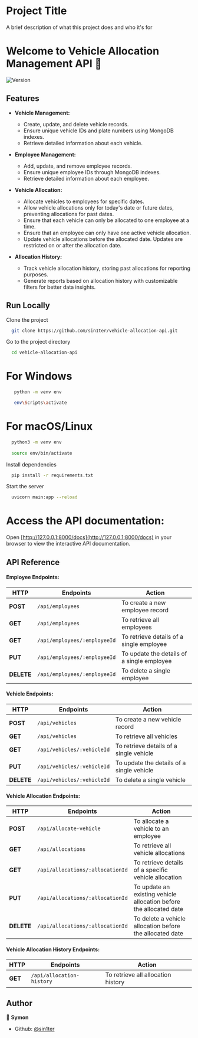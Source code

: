 
# Project Title

A brief description of what this project does and who it's for


# Welcome to Vehicle Allocation Management API 👋

![Version](https://img.shields.io/badge/version-v1-blue.svg?cacheSeconds=2592000)


## Features

- **Vehicle Management:**
  - Create, update, and delete vehicle records.
  - Ensure unique vehicle IDs and plate numbers using MongoDB indexes.
  - Retrieve detailed information about each vehicle.
  
- **Employee Management:**
  - Add, update, and remove employee records.
  - Ensure unique employee IDs through MongoDB indexes.
  - Retrieve detailed information about each employee.
  
- **Vehicle Allocation:**
  - Allocate vehicles to employees for specific dates.
  - Allow vehicle allocations only for today's date or future dates, preventing allocations for past dates.
  - Ensure that each vehicle can only be allocated to one employee at a time.
  - Ensure that an employee can only have one active vehicle allocation.
  - Update vehicle allocations before the allocated date. Updates are restricted on or after the allocation date.
  
- **Allocation History:**
  - Track vehicle allocation history, storing past allocations for reporting purposes.
  - Generate reports based on allocation history with customizable filters for better data insights.
## Run Locally

Clone the project

```bash
  git clone https://github.com/sin1ter/vehicle-allocation-api.git
```

Go to the project directory

```bash
  cd vehicle-allocation-api
```

# For Windows
```bash 
   python -m venv env

   env\Scripts\activate
```

 # For macOS/Linux
 ```bash
   python3 -m venv env
   
   source env/bin/activate
   ```

Install dependencies

```bash
  pip install -r requirements.txt
```

Start the server

```bash
  uvicorn main:app --reload
```
# Access the API documentation:
  Open [http://127.0.0.1:8000/docs](http://127.0.0.1:8000/docs) in your browser to view the interactive API documentation.


## API Reference


#### Employee Endpoints:
| HTTP | Endpoints | Action |
| --- | --- | --- |
| **POST** | `/api/employees` | To create a new employee record |
| **GET** | `/api/employees` | To retrieve all employees |
| **GET** | `/api/employees/:employeeId` | To retrieve details of a single employee |
| **PUT** | `/api/employees/:employeeId` | To update the details of a single employee |
| **DELETE** | `/api/employees/:employeeId` | To delete a single employee |

#### Vehicle Endpoints:
| HTTP | Endpoints | Action |
| --- | --- | --- |
| **POST** | `/api/vehicles` | To create a new vehicle record |
| **GET** | `/api/vehicles` | To retrieve all vehicles |
| **GET** | `/api/vehicles/:vehicleId` | To retrieve details of a single vehicle |
| **PUT** | `/api/vehicles/:vehicleId` | To update the details of a single vehicle |
| **DELETE** | `/api/vehicles/:vehicleId` | To delete a single vehicle |


#### Vehicle Allocation Endpoints:
| HTTP | Endpoints | Action |
| --- | --- | --- |
| **POST** | `/api/allocate-vehicle` | To allocate a vehicle to an employee |
| **GET** | `/api/allocations` | To retrieve all vehicle allocations |
| **GET** | `/api/allocations/:allocationId` | To retrieve details of a specific vehicle allocation |
| **PUT** | `/api/allocations/:allocationId` | To update an existing vehicle allocation before the allocated date |
| **DELETE** | `/api/allocations/:allocationId` | To delete a vehicle allocation before the allocated date |

#### Vehicle Allocation History Endpoints:
| HTTP | Endpoints | Action |
| --- | --- | --- |
| **GET** | `/api/allocation-history` | To retrieve all allocation history |


## Author

👤 **Symon**

- Github: [@sin1ter](https://github.com/sin1ter)
